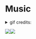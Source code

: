 # Music

<details><summary>gif credits:</summary>[Dog Gramophone](https://giphy.com/AlbumdeBaptistine), [Maori Sakai](https://maorisakai.tumblr.com/)</details>

<img src=/pix/gramophone-dog.gif><img src=/pix/gramophone-maori-sakai.gif>
